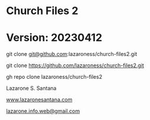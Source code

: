 # Church Files 2
# Version: 20230412

git clone git@github.com:lazaroness/church-files2.git

git clone https://github.com/lazaroness/church-files2.git

gh repo clone lazaroness/church-files2

Lazarone S. Santana

www.lazaronesantana.com

lazarone.info.web@gmail.com
